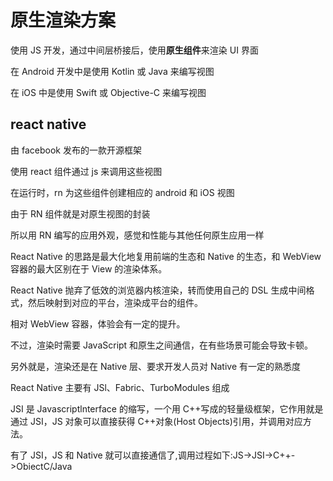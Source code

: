 # 原生渲染方案

使用 JS 开发，通过中间层桥接后，使用**原生组件**来渲染 UI 界面

在 Android 开发中是使用 Kotlin 或 Java 来编写视图

在 iOS 中是使用 Swift 或 Objective-C 来编写视图

## react native

由 facebook 发布的一款开源框架

使用 react 组件通过 js 来调用这些视图

在运行时，rn 为这些组件创建相应的 android 和 iOS 视图

由于 RN 组件就是对原生视图的封装

所以用 RN 编写的应用外观，感觉和性能与其他任何原生应用一样

React Native 的思路是最大化地复用前端的生态和 Native 的生态，和 WebView 容器的最大区别在于 View 的渲染体系。

React Native 抛弃了低效的浏览器内核渲染，转而使用自己的 DSL
生成中间格式，然后映射到对应的平台，渲染成平台的组件。

相对 WebView 容器，体验会有一定的提升。

不过，渲染时需要 JavaScript 和原生之间通信，在有些场景可能会导致卡顿。

另外就是，渲染还是在 Native 层、要求开发人员对 Native 有一定的熟悉度

React Native 主要有 JSl、Fabric、TurboModules 组成

JSI 是 Javascriptlnterface 的缩写，一个用 C++写成的轻量级框架，它作用就是通过 JSI，JS 对象可以直接获得 C++对象(Host Objects)引用，并调用对应方法。

有了 JSI，JS 和 Native 就可以直接通信了,调用过程如下:JS->JSI->C++->ObiectC/Java
